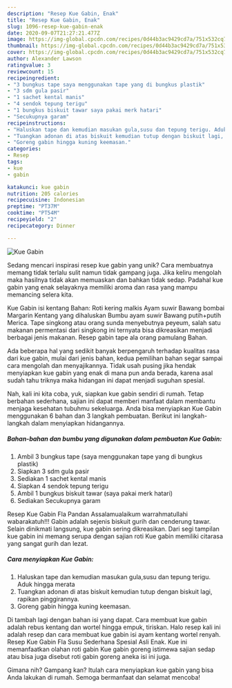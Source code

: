 ```yaml
---
description: "Resep Kue Gabin, Enak"
title: "Resep Kue Gabin, Enak"
slug: 1096-resep-kue-gabin-enak
date: 2020-09-07T21:27:21.477Z
image: https://img-global.cpcdn.com/recipes/0d44b3ac9429cd7a/751x532cq70/kue-gabin-foto-resep-utama.jpg
thumbnail: https://img-global.cpcdn.com/recipes/0d44b3ac9429cd7a/751x532cq70/kue-gabin-foto-resep-utama.jpg
cover: https://img-global.cpcdn.com/recipes/0d44b3ac9429cd7a/751x532cq70/kue-gabin-foto-resep-utama.jpg
author: Alexander Lawson
ratingvalue: 3
reviewcount: 15
recipeingredient:
- "3 bungkus tape saya menggunakan tape yang di bungkus plastik"
- "3 sdm gula pasir"
- "1 sachet kental manis"
- "4 sendok tepung terigu"
- "1 bungkus biskuit tawar saya pakai merk hatari"
- "Secukupnya garam"
recipeinstructions:
- "Haluskan tape dan kemudian masukan gula,susu dan tepung terigu. Aduk hingga merata"
- "Tuangkan adonan di atas biskuit kemudian tutup dengan biskuit lagi, rapikan pinggirannya."
- "Goreng gabin hingga kuning keemasan."
categories:
- Resep
tags:
- kue
- gabin

katakunci: kue gabin 
nutrition: 205 calories
recipecuisine: Indonesian
preptime: "PT37M"
cooktime: "PT54M"
recipeyield: "2"
recipecategory: Dinner

---
```



![Kue Gabin](https://img-global.cpcdn.com/recipes/0d44b3ac9429cd7a/751x532cq70/kue-gabin-foto-resep-utama.jpg)

Sedang mencari inspirasi resep kue gabin yang unik? Cara membuatnya memang tidak terlalu sulit namun tidak gampang juga. Jika keliru mengolah maka hasilnya tidak akan memuaskan dan bahkan tidak sedap. Padahal kue gabin yang enak selayaknya memiliki aroma dan rasa yang mampu memancing selera kita.

Kue Gabin isi kentang Bahan: Roti kering malkis Ayam suwir Bawang bombai Margarin Kentang yang dihaluskan Bumbu ayam suwir Bawang putih+putih Merica. Tape singkong atau orang sunda menyebutnya peyeum, salah satu makanan permentasi dari singkong ini ternyata bisa dikreasikan menjadi berbagai jenis makanan. Resep gabin tape ala orang pamulang Bahan.

Ada beberapa hal yang sedikit banyak berpengaruh terhadap kualitas rasa dari kue gabin, mulai dari jenis bahan, kedua pemilihan bahan segar sampai cara mengolah dan menyajikannya. Tidak usah pusing jika hendak menyiapkan kue gabin yang enak di mana pun anda berada, karena asal sudah tahu triknya maka hidangan ini dapat menjadi suguhan spesial.


Nah, kali ini kita coba, yuk, siapkan kue gabin sendiri di rumah. Tetap berbahan sederhana, sajian ini dapat memberi manfaat dalam membantu menjaga kesehatan tubuhmu sekeluarga. Anda bisa menyiapkan Kue Gabin menggunakan 6 bahan dan 3 langkah pembuatan. Berikut ini langkah-langkah dalam menyiapkan hidangannya.

<!--inarticleads1-->

##### Bahan-bahan dan bumbu yang digunakan dalam pembuatan Kue Gabin:

1. Ambil 3 bungkus tape (saya menggunakan tape yang di bungkus plastik)
1. Siapkan 3 sdm gula pasir
1. Sediakan 1 sachet kental manis
1. Siapkan 4 sendok tepung terigu
1. Ambil 1 bungkus biskuit tawar (saya pakai merk hatari)
1. Sediakan Secukupnya garam


Resep Kue Gabin Fla Pandan Assalamualaikum warrahmatullahi wabarakatuh!!! Gabin adalah sejenis biskuit gurih dan cenderung tawar. Selain dinikmati langsung, kue gabin sering dikreasikan. Dari segi tampilan kue gabin ini memang serupa dengan sajian roti Kue gabin memiliki citarasa yang sangat gurih dan lezat. 

<!--inarticleads2-->

##### Cara menyiapkan Kue Gabin:

1. Haluskan tape dan kemudian masukan gula,susu dan tepung terigu. Aduk hingga merata
1. Tuangkan adonan di atas biskuit kemudian tutup dengan biskuit lagi, rapikan pinggirannya.
1. Goreng gabin hingga kuning keemasan.


Di tambah lagi dengan bahan isi yang dapat. Cara membuat kue gabin adalah rebus kentang dan wortel hingga empuk, tiriskan. Halo resep kali ini adalah resep dan cara membuat kue gabin isi ayam kentang wortel renyah. Resep Kue Gabin Fla Susu Sederhana Spesial Asli Enak. Kue ini memanfaatkan olahan roti gabin Kue gabin goreng istimewa sajian sedap atau bisa juga disebut roti gabin goreng aneka isi ini juga. 

Gimana nih? Gampang kan? Itulah cara menyiapkan kue gabin yang bisa Anda lakukan di rumah. Semoga bermanfaat dan selamat mencoba!
